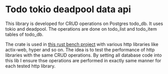# Todo tokio deadpool data api

This library is developed for CRUD operations on Postgres todo_db. It uses tokio and deadpool.
The operations are done on todo_list and todo_item tables of todo_db.

The crate is used in [this rust bench project](https://github.com/dmijatovic/rust-api-bench) with various http libraries like actix-web, hyper and so on. The idea is to
test the performance of http libraries with the same CRUD operations. By setting all database code into this lib I ensure thse operations are performed in exactly same manner for each tested http library.
